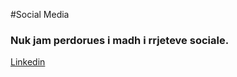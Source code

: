 #Social Media
### Nuk jam perdorues i madh i rrjeteve sociale.
[Linkedin](https://www.linkedin.com/in/veton-shaqiri-6a58b2256/)
